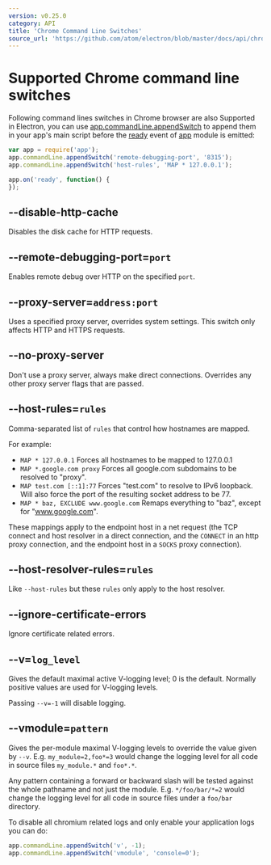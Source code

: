 ```yaml
---
version: v0.25.0
category: API
title: 'Chrome Command Line Switches'
source_url: 'https://github.com/atom/electron/blob/master/docs/api/chrome-command-line-switches.md'
---
```


# Supported Chrome command line switches

Following command lines switches in Chrome browser are also Supported in
Electron, you can use [app.commandLine.appendSwitch][append-switch] to append
them in your app's main script before the [ready][ready] event of [app][app]
module is emitted:

```javascript
var app = require('app');
app.commandLine.appendSwitch('remote-debugging-port', '8315');
app.commandLine.appendSwitch('host-rules', 'MAP * 127.0.0.1');

app.on('ready', function() {
});
```

## --disable-http-cache

Disables the disk cache for HTTP requests.

## --remote-debugging-port=`port`

Enables remote debug over HTTP on the specified `port`.

## --proxy-server=`address:port`

Uses a specified proxy server, overrides system settings. This switch only
affects HTTP and HTTPS requests.

## --no-proxy-server

Don't use a proxy server, always make direct connections. Overrides any other
proxy server flags that are passed.

## --host-rules=`rules`

Comma-separated list of `rules` that control how hostnames are mapped.

For example:

* `MAP * 127.0.0.1` Forces all hostnames to be mapped to 127.0.0.1
* `MAP *.google.com proxy` Forces all google.com subdomains to be resolved to
  "proxy".
* `MAP test.com [::1]:77` Forces "test.com" to resolve to IPv6 loopback. Will
  also force the port of the resulting socket address to be 77.
* `MAP * baz, EXCLUDE www.google.com` Remaps everything to "baz", except for
  "www.google.com".

These mappings apply to the endpoint host in a net request (the TCP connect
and host resolver in a direct connection, and the `CONNECT` in an http proxy
connection, and the endpoint host in a `SOCKS` proxy connection).

## --host-resolver-rules=`rules`

Like `--host-rules` but these `rules` only apply to the host resolver.

[app]: http://electron.atom.io/docs/v0.25.0/api/app
[append-switch]: http://electron.atom.io/docs/v0.25.0/api/app#appcommandlineappendswitchswitch-value
[ready]: http://electron.atom.io/docs/v0.25.0/api/app#event-ready

## --ignore-certificate-errors

Ignore certificate related errors.

## --v=`log_level`

Gives the default maximal active V-logging level; 0 is the default. Normally
positive values are used for V-logging levels.

Passing `--v=-1` will disable logging.

## --vmodule=`pattern`

Gives the per-module maximal V-logging levels to override the value given by
`--v`. E.g. `my_module=2,foo*=3` would change the logging level for all code in
source files `my_module.*` and `foo*.*`.

Any pattern containing a forward or backward slash will be tested against the
whole pathname and not just the module. E.g. `*/foo/bar/*=2` would change the
logging level for all code in source files under a `foo/bar` directory.

To disable all chromium related logs and only enable your application logs you
can do:

```javascript
app.commandLine.appendSwitch('v', -1);
app.commandLine.appendSwitch('vmodule', 'console=0');
```

